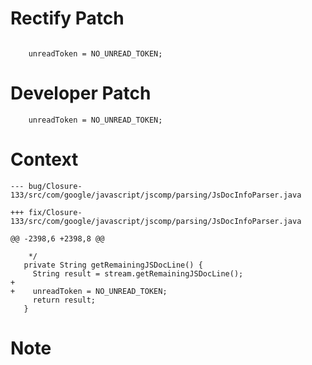 # Rectify Patch

```

    unreadToken = NO_UNREAD_TOKEN;
```

# Developer Patch

```
    unreadToken = NO_UNREAD_TOKEN;
```

# Context

```
--- bug/Closure-133/src/com/google/javascript/jscomp/parsing/JsDocInfoParser.java

+++ fix/Closure-133/src/com/google/javascript/jscomp/parsing/JsDocInfoParser.java

@@ -2398,6 +2398,8 @@

    */
   private String getRemainingJSDocLine() {
     String result = stream.getRemainingJSDocLine();
+
+    unreadToken = NO_UNREAD_TOKEN;
     return result;
   }
```

# Note

